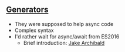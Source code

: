 ## <a href="https://developer.mozilla.org/en-US/docs/Web/JavaScript/Reference/Global_Objects/Generator" target="_blank">Generators</a>

* They were supposed to help async code
* Complex syntax
* I'd rather wait for async/await from ES2016
  * Brief introduction: [Jake Archibald](https://jakearchibald.com/2014/es7-async-functions/)
